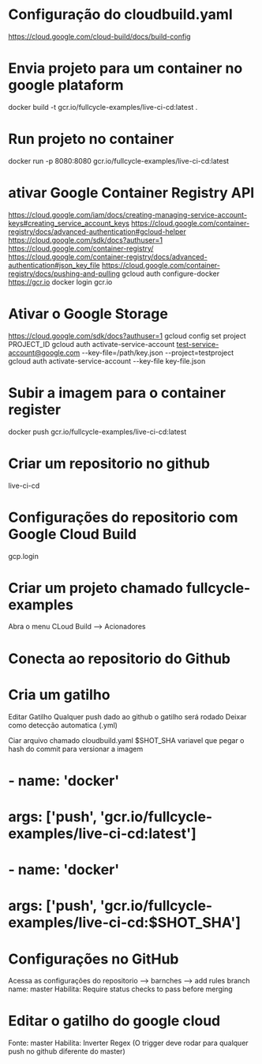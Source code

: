 # Configuração do cloudbuild.yaml
https://cloud.google.com/cloud-build/docs/build-config

 # Envia projeto para um container no google plataform
docker build -t gcr.io/fullcycle-examples/live-ci-cd:latest .

# Run projeto no container
docker run -p 8080:8080 gcr.io/fullcycle-examples/live-ci-cd:latest

# ativar Google Container Registry API
https://cloud.google.com/iam/docs/creating-managing-service-account-keys#creating_service_account_keys
https://cloud.google.com/container-registry/docs/advanced-authentication#gcloud-helper
https://cloud.google.com/sdk/docs?authuser=1
https://cloud.google.com/container-registry/
https://cloud.google.com/container-registry/docs/advanced-authentication#json_key_file
https://cloud.google.com/container-registry/docs/pushing-and-pulling
gcloud auth configure-docker
 https://gcr.io
 docker login gcr.io 
# Ativar o Google Storage

https://cloud.google.com/sdk/docs?authuser=1
 gcloud config set project PROJECT_ID
 gcloud auth activate-service-account test-service-account@google.com --key-file=/path/key.json --project=testproject
 gcloud auth activate-service-account --key-file key-file.json

# Subir a imagem para o container register
 docker push gcr.io/fullcycle-examples/live-ci-cd:latest

 # Criar um repositorio no github
 live-ci-cd

 # Configurações do repositorio com Google Cloud Build
 gcp.login

 # Criar um projeto chamado fullcycle-examples
 Abra o menu CLoud Build --> Acionadores

 # Conecta ao repositorio do Github

 # Cria um gatilho
 Editar Gatilho
 Qualquer push dado ao github o gatilho será rodado
 Deixar como detecção automatica (.yml)

Ciar arquivo chamado cloudbuild.yaml
$SHOT_SHA variavel que pegar o hash do commit para versionar a imagem


# - name: 'docker' 
#    args: ['push', 'gcr.io/fullcycle-examples/live-ci-cd:latest']

# - name: 'docker'
#    args: ['push', 'gcr.io/fullcycle-examples/live-ci-cd:$SHOT_SHA']


# Configurações no GitHub
Acessa as configurações do repositorio --> barnches --> add rules
branch name: master
Habilita: Require status checks to pass before merging

# Editar o gatilho do google cloud
Fonte: master
Habilita: Inverter Regex (O trigger deve rodar para qualquer push no github diferente do master)


